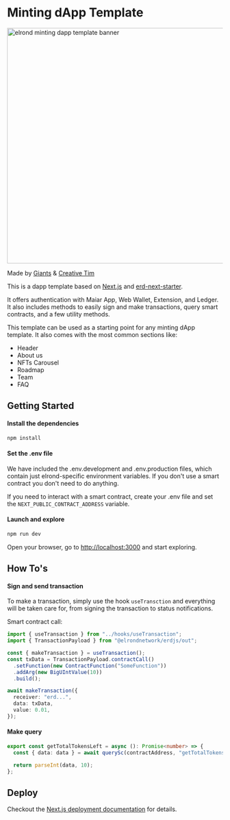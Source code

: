 # Minting dApp Template

<img src=https://giants.fra1.cdn.digitaloceanspaces.com/minting-dapp-template.jpeg  width="550px" alt="elrond minting dapp template banner"/>

Made by [Giants](https://elrondgiants.com) & [Creative Tim](https://www.creative-tim.com/)

This is a dapp template based on [Next.js](https://nextjs.org/)
and [erd-next-starter](https://github.com/Elrond-Giants/erd-next-starter).

It offers authentication with Maiar App, Web Wallet, Extension, and Ledger. It also includes methods to easily sign and
make
transactions, query smart contracts, and a few utility methods.

This template can be used as a starting point for any minting dApp template. It also comes with the most common sections like:

- Header
- About us
- NFTs Carousel
- Roadmap
- Team
- FAQ

## Getting Started

#### Install the dependencies

```bash
npm install
```

#### Set the .env file

We have included the .env.development and .env.production files, which contain just elrond-specific environment
variables. If you don't use a smart contract you don't need to do anything.

If you need to interact with a smart contract, create your .env file and set the `NEXT_PUBLIC_CONTRACT_ADDRESS`
variable.

#### Launch and explore

```bash
npm run dev
```

Open your browser, go to [http://localhost:3000](http://localhost:3000) and start exploring.

## How To's

#### Sign and send transaction

To make a transaction, simply use the hook `useTransction` and everything will be taken care for, from signing the
transaction to
status notifications.

Smart contract call:

```typescript
import { useTransaction } from "../hooks/useTransaction";
import { TransactionPayload } from "@elrondnetwork/erdjs/out";

const { makeTransaction } = useTransaction();
const txData = TransactionPayload.contractCall()
  .setFunction(new ContractFunction("SomeFunction"))
  .addArg(new BigUIntValue(10))
  .build();

await makeTransaction({
  receiver: "erd...",
  data: txData,
  value: 0.01,
});
```

#### Make query

```typescript
export const getTotalTokensLeft = async (): Promise<number> => {
  const { data: data } = await querySc(contractAddress, "getTotalTokensLeft", { outputType: "int" });

  return parseInt(data, 10);
};
```

## Deploy

Checkout the [Next.js deployment documentation](https://nextjs.org/docs/deployment) for details.
